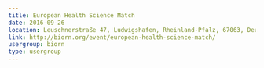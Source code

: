 ```yaml
---
title: European Health Science Match
date: 2016-09-26
location: Leuschnerstraße 47, Ludwigshafen, Rheinland-Pfalz, 67063, Deutschland
link: http://biorn.org/event/european-health-science-match/
usergroup: biorn
type: usergroup
---
```

